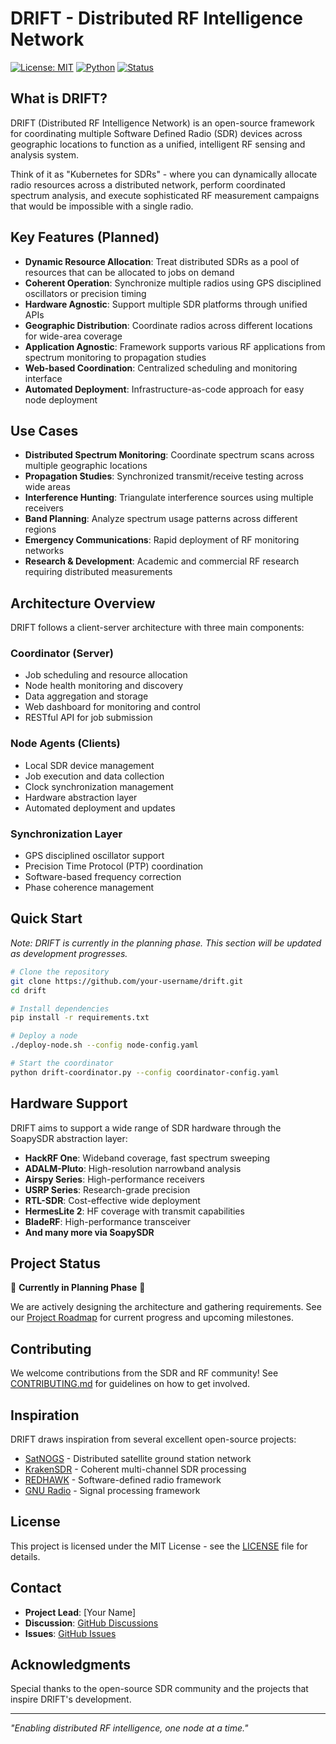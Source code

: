 # DRIFT - Distributed RF Intelligence Network

[![License: MIT](https://img.shields.io/badge/License-MIT-yellow.svg)](https://opensource.org/licenses/MIT)
[![Python](https://img.shields.io/badge/python-3.8+-blue.svg)](https://www.python.org/downloads/)
[![Status](https://img.shields.io/badge/status-planning-orange.svg)](https://github.com/your-username/drift)

## What is DRIFT?

DRIFT (Distributed RF Intelligence Network) is an open-source framework for coordinating multiple Software Defined Radio (SDR) devices across geographic locations to function as a unified, intelligent RF sensing and analysis system.

Think of it as "Kubernetes for SDRs" - where you can dynamically allocate radio resources across a distributed network, perform coordinated spectrum analysis, and execute sophisticated RF measurement campaigns that would be impossible with a single radio.

## Key Features (Planned)

- **Dynamic Resource Allocation**: Treat distributed SDRs as a pool of resources that can be allocated to jobs on demand
- **Coherent Operation**: Synchronize multiple radios using GPS disciplined oscillators or precision timing
- **Hardware Agnostic**: Support multiple SDR platforms through unified APIs
- **Geographic Distribution**: Coordinate radios across different locations for wide-area coverage
- **Application Agnostic**: Framework supports various RF applications from spectrum monitoring to propagation studies
- **Web-based Coordination**: Centralized scheduling and monitoring interface
- **Automated Deployment**: Infrastructure-as-code approach for easy node deployment

## Use Cases

- **Distributed Spectrum Monitoring**: Coordinate spectrum scans across multiple geographic locations
- **Propagation Studies**: Synchronized transmit/receive testing across wide areas
- **Interference Hunting**: Triangulate interference sources using multiple receivers
- **Band Planning**: Analyze spectrum usage patterns across different regions
- **Emergency Communications**: Rapid deployment of RF monitoring networks
- **Research & Development**: Academic and commercial RF research requiring distributed measurements

## Architecture Overview

DRIFT follows a client-server architecture with three main components:

### Coordinator (Server)
- Job scheduling and resource allocation
- Node health monitoring and discovery
- Data aggregation and storage
- Web dashboard for monitoring and control
- RESTful API for job submission

### Node Agents (Clients)
- Local SDR device management
- Job execution and data collection
- Clock synchronization management
- Hardware abstraction layer
- Automated deployment and updates

### Synchronization Layer
- GPS disciplined oscillator support
- Precision Time Protocol (PTP) coordination
- Software-based frequency correction
- Phase coherence management

## Quick Start

*Note: DRIFT is currently in the planning phase. This section will be updated as development progresses.*

```bash
# Clone the repository
git clone https://github.com/your-username/drift.git
cd drift

# Install dependencies
pip install -r requirements.txt

# Deploy a node
./deploy-node.sh --config node-config.yaml

# Start the coordinator
python drift-coordinator.py --config coordinator-config.yaml
```

## Hardware Support

DRIFT aims to support a wide range of SDR hardware through the SoapySDR abstraction layer:

- **HackRF One**: Wideband coverage, fast spectrum sweeping
- **ADALM-Pluto**: High-resolution narrowband analysis
- **Airspy Series**: High-performance receivers
- **USRP Series**: Research-grade precision
- **RTL-SDR**: Cost-effective wide deployment
- **HermesLite 2**: HF coverage with transmit capabilities
- **BladeRF**: High-performance transceiver
- **And many more via SoapySDR**

## Project Status

🚧 **Currently in Planning Phase** 🚧

We are actively designing the architecture and gathering requirements. See our [Project Roadmap](ROADMAP.md) for current progress and upcoming milestones.

## Contributing

We welcome contributions from the SDR and RF community! See [CONTRIBUTING.md](CONTRIBUTING.md) for guidelines on how to get involved.

## Inspiration

DRIFT draws inspiration from several excellent open-source projects:
- [SatNOGS](https://satnogs.org/) - Distributed satellite ground station network
- [KrakenSDR](https://github.com/krakenrf/krakensdr_doa) - Coherent multi-channel SDR processing
- [REDHAWK](https://github.com/redhawksdr/redhawk) - Software-defined radio framework
- [GNU Radio](https://www.gnuradio.org/) - Signal processing framework

## License

This project is licensed under the MIT License - see the [LICENSE](LICENSE) file for details.

## Contact

- **Project Lead**: [Your Name]
- **Discussion**: [GitHub Discussions](https://github.com/your-username/drift/discussions)
- **Issues**: [GitHub Issues](https://github.com/your-username/drift/issues)

## Acknowledgments

Special thanks to the open-source SDR community and the projects that inspire DRIFT's development.

---

*"Enabling distributed RF intelligence, one node at a time."*
